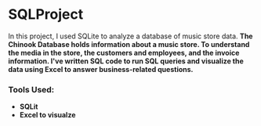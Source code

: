 # SQLProject

In this project, I used SQLite to analyze a database of music store data. <b>
The Chinook Database holds information about a music store. To understand the media in the store, the customers and employees, and the invoice information.<b>
I've written SQL code to run SQL queries and visualize the data using Excel to answer business-related questions.

### Tools Used:

- SQLit 
- Excel to visualze 
